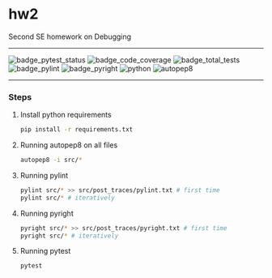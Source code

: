 # hw2
Second SE homework on Debugging

---


![badge_pytest_status](https://img.shields.io/badge/PyTest-passing-brightgreen.svg)
![badge_code_coverage](https://img.shields.io/badge/coverage-100%25-brightgreen.svg)
![badge_total_tests](https://img.shields.io/badge/tests-7-brightgreen.svg)
![badge_pylint](https://img.shields.io/badge/pylint-10.00-brightgreen.svg)
![badge_pyright](https://img.shields.io/badge/pyright-passing-brightgreen.svg)
![python](https://img.shields.io/badge/python-3.13-blue?logo=python&logoColor=white)
![autopep8](https://img.shields.io/badge/code%20style-autopep8-blue)

---
### Steps
1. Install python requirements
   ```bash
   pip install -r requirements.txt
   ```
2. Running autopep8 on all files
    ```bash
    autopep8 -i src/*
    ```
3. Running pylint
   ```bash
   pylint src/* >> src/post_traces/pylint.txt # first time
   pylint src/* # iteratively
   ```
4. Running pyright
   ```bash
   pyright src/* >> src/post_traces/pyright.txt # first time
   pyright src/* # iteratively
   ```
5. Running pytest
   ```bash
   pytest
   ```